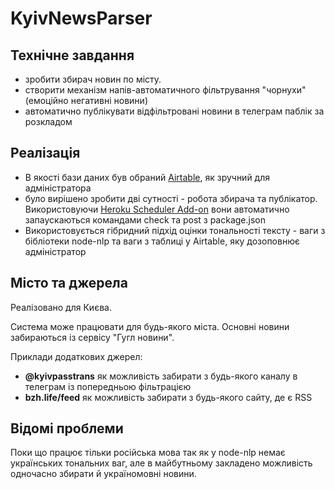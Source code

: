 # KyivNewsParser

## Технічне завдання

* зробити збирач новин по місту.
* створити механізм напів-автоматичного фільтрування "чорнухи" (емоційно негативні новини)
* автоматично публікувати відфільтровані новини в телеграм паблік за розкладом

## Реалізація

* В якості бази даних був обраний [Airtable](https://airtable.com/), як зручний для адміністратора
* було вирішено зробити дві сутності - робота збирача та публікатор. Використовуючи [Heroku Scheduler Add-on](https://elements.heroku.com/addons/scheduler) вони автоматично запаускаються командами check та post з package.json
* Використовується гібридний підхід оцінки тональності тексту - ваги з бібліотеки node-nlp та ваги з таблиці у Airtable, яку дозоповнює адміністратор

## Місто та джерела

Реалізовано для Києва. 

Система може працювати для будь-якого міста. Основні новини забираються із сервісу "Гугл новини".

Приклади додаткових джерел: 
- __@kyivpasstrans__ як можливість забирати з будь-якого каналу в телеграм із попередньою фільтрацією
- __bzh.life/feed__ як можливість забирати з будь-якого сайту, де є RSS

## Відомі проблеми

Поки що працює тільки російська мова так як у node-nlp немає українських тональних ваг, але в майбутньому закладено можливість одночасно збирати й україномовні новини.
